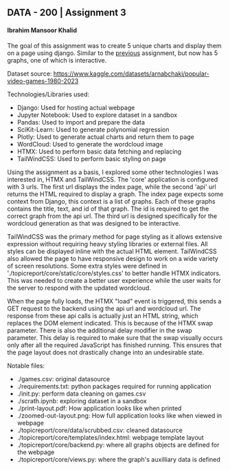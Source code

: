 ## DATA - 200 | Assignment 3
#### Ibrahim Mansoor Khalid

The goal of this assignment was to create 5 unique charts and display them on a page using django. 
Similar to the [previous](https://github.com/ibrahimmkhalid/data-200-assignment-2) assignment, but 
now has 5 graphs, one of which is interactive.

Dataset source: https://www.kaggle.com/datasets/arnabchaki/popular-video-games-1980-2023

Technologies/Libraries used:
- Django: Used for hosting actual webpage
- Jupyter Notebook: Used to explore dataset in a sandbox
- Pandas: Used to import and prepare the data
- SciKit-Learn: Used to generate polynomial regression
- Plotly: Used to generate actual charts and return them to page
- WordCloud: Used to generate the wordcloud image
- HTMX: Used to perform basic data fetching and replacing
- TailWindCSS: Used to perform basic styling on page

Using the assignment as a basis, I explored some other technologies I was interested in, HTMX and 
TailWindCSS. The 'core' application is configured with 3 urls. The first url displays the index 
page, while the second 'api' url returns the HTML required to display a graph. The index page expects 
some context from Django, this context is a list of graphs. Each of these graphs contains the title, 
text, and id of that graph. The id is required to get the correct graph from the api url. The third 
url is designed specifically for the wordcloud generation as that was designed to be interactive.

TailWindCSS was the primary method for page styling as it allows extensive expression without requiring 
heavy styling libraries or external files. All styles can be displayed inline with the actual HTML element. 
TailWindCSS also allowed the page to have responsive design to work on a wide variety of screen resolutions. 
Some extra styles were defined in './topicreport/core/static/core/styles.css' to better handle HTMX 
indicators. This was needed to create a better user experience while the user waits for the server to 
respond with the updated wordcloud.

When the page fully loads, the HTMX "load" event is triggered, this sends a GET request to the backend 
using the api url and wordcloud url. The response from these api calls is actually just an HTML string, 
which replaces the DOM element indicated. This is because of the HTMX swap parameter. There is also 
the additional delay modifier in the swap parameter. This delay is required to make sure that the swap 
visually occurs only after all the required JavaScript has finished running. This ensures that the page 
layout does not drastically change into an undesirable state.

Notable files:
- ./games.csv: original datasource
- ./requirements.txt: python packages required for running application
- ./init.py: perform data cleaning on games.csv
- ./scrath.ipynb: exploring dataset in a sandbox
- ./print-layout.pdf: How application looks like when printed
- ./zoomed-out-layout.png: How full application looks like when viewed in webpage
- ./topicreport/core/data/scrubbed.csv: cleaned datasource
- ./topicreport/core/templates/index.html: webpage template layout
- ./topicreport/core/backend.py: where all graphs objects are defined for the webpage
- ./topicreport/core/views.py: where the graph's auxilliary data is defined